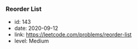 ### Reorder List

* id: 143
* date: 2020-09-12
* link: https://leetcode.com/problems/reorder-list
* level: Medium
